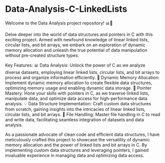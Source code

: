 # Data-Analysis-C-LinkedLists

Welcome to the Data Analysis project repository! 📊🔗

Delve deeper into the world of data structures and pointers in C with this exciting project. Armed with newfound knowledge of linear linked lists, circular lists, and bit arrays, we embark on an exploration of dynamic memory allocation and unleash the true potential of data manipulation without pre-created structure types.

Key Features:
📊 Data Analysis: Unlock the power of C as we analyze diverse datasets, employing linear linked lists, circular lists, and bit arrays to process and organize information efficiently.
🔗 Dynamic Memory Allocation: Implement dynamic memory allocation to create flexible data structures, optimizing memory usage and enabling dynamic data storage.
🚀 Pointer Mastery: Hone your skills with pointers in C, as we traverse linked lists, manipulate data, and optimize data access for high-performance data analysis.
💡 Data Structure Implementation: Craft custom data structures from scratch, gaining insights into the intricacies of linear linked lists, circular lists, and bit arrays.
📁 File Handling: Master file handling in C to read and write data, facilitating seamless integration of datasets and data analysis.

As a passionate advocate of clean code and efficient data structures, I have meticulously crafted this project to showcase the versatility of dynamic memory allocation and the power of linked lists and bit arrays in C. By implementing custom data structures and leveraging pointers, I gained invaluable experience in managing data and optimizing data access.
